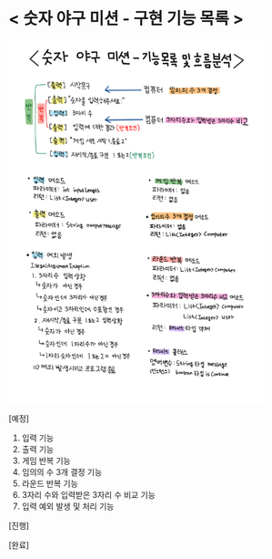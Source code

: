 <h1>
&lt 숫자 야구 미션 - 구현 기능 목록 &gt
</h1>

<img src="./숫자 야구 미션 - 기능목록 및 흐름분석.png" width="450px">

[예정]
1. 입력 기능
2. 출력 기능
3. 게임 반복 기능
4. 임의의 수 3개 결정 기능
5. 라운드 반복 기능
6. 3자리 수와 입력받은 3자리 수 비교 기능
7. 입력 예외 발생 및 처리 기능

[진행]

[완료]
